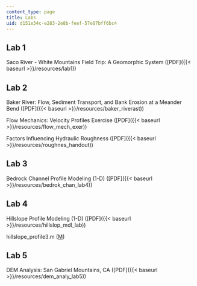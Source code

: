 ```yaml
---
content_type: page
title: Labs
uid: d151e34c-e283-2e8b-feef-57e07bff6bc4
---
```


Lab 1
-----

Saco River - White Mountains Field Trip: A Geomorphic System ([PDF]({{< baseurl >}}/resources/lab1))

Lab 2
-----

Baker River: Flow, Sediment Transport, and Bank Erosion at a Meander Bend ([PDF]({{< baseurl >}}/resources/baker_riverast))

Flow Mechanics: Velocity Profiles Exercise ([PDF]({{< baseurl >}}/resources/flow_mech_exer))

Factors Influencing Hydraulic Roughness ([PDF]({{< baseurl >}}/resources/roughnes_handout))

Lab 3
-----

Bedrock Channel Profile Modeling (1-D) ([PDF]({{< baseurl >}}/resources/bedrok_chan_lab4))

Lab 4
-----

Hillslope Profile Modeling (1-D) ([PDF]({{< baseurl >}}/resources/hillslop_mdl_lab))

hillslope\_profile3.m ([M](/courses/earth-atmospheric-and-planetary-sciences/12-163-surface-processes-and-landscape-evolution-fall-2004/labs/hillslope_profile3.m))

Lab 5
-----

DEM Analysis: San Gabriel Mountains, CA ([PDF]({{< baseurl >}}/resources/dem_analy_lab5))